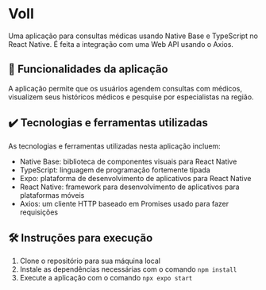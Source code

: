 # Voll #

Uma aplicação para consultas médicas usando Native Base e TypeScript no React Native. É feita a integração com uma Web API usando o Axios.

## 🔨 Funcionalidades da aplicação ##

A aplicação permite que os usuários agendem consultas com médicos, visualizem seus históricos médicos e pesquise por especialistas na região.

## ✔️ Tecnologias e ferramentas utilizadas ##

As tecnologias e ferramentas utilizadas nesta aplicação incluem:

* Native Base: biblioteca de componentes visuais para React Native
* TypeScript: linguagem de programação fortemente tipada
* Expo: plataforma de desenvolvimento de aplicativos para React Native
* React Native: framework para desenvolvimento de aplicativos para plataformas móveis
* Axios: um cliente HTTP baseado em Promises usado para fazer requisições

## 🛠️ Instruções para execução ##

1. Clone o repositório para sua máquina local
2. Instale as dependências necessárias com o comando 
`npm install`
3. Execute a aplicação com o comando 
`npx expo start`
